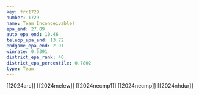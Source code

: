 ```yaml
---
key: frc1729
number: 1729
name: Team Inconceivable!
epa_end: 27.09
auto_epa_end: 10.46
teleop_epa_end: 13.72
endgame_epa_end: 2.91
winrate: 0.5391
district_epa_rank: 40
district_epa_percentile: 0.7802
type: Team
---
```

[[2024arc]]
[[2024melew]]
[[2024necmp1]]
[[2024necmp]]
[[2024nhdur]]
